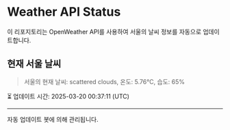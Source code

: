
# Weather API Status

이 리포지토리는 OpenWeather API를 사용하여 서울의 날씨 정보를 자동으로 업데이트합니다.

## 현재 서울 날씨
> 서울의 현재 날씨: scattered clouds, 온도: 5.76°C, 습도: 65%

⏳ 업데이트 시간: 2025-03-20 00:37:11 (UTC)

---
자동 업데이트 봇에 의해 관리됩니다.
